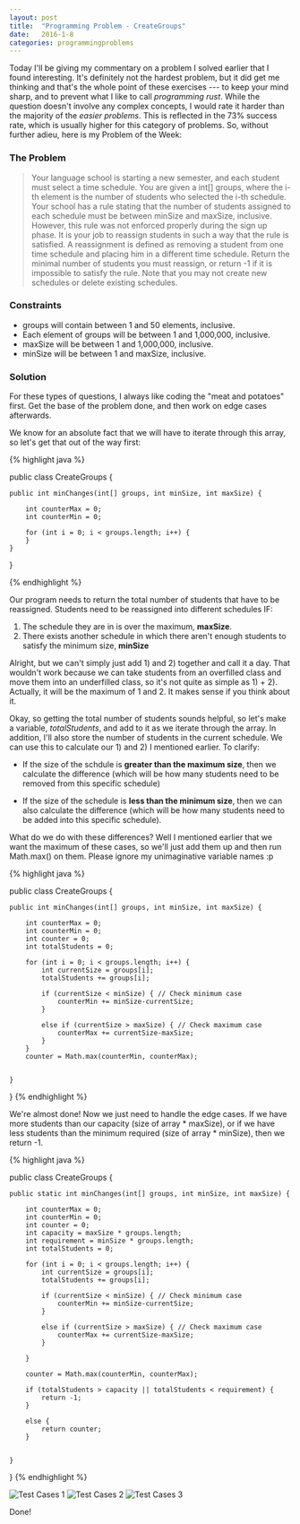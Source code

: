 ```yaml
---
layout: post
title:  "Programming Problem - CreateGroups"
date:   2016-1-8 
categories: programmingproblems
---
```


Today I'll be giving my commentary on a problem I solved earlier that I found interesting. It's definitely not the hardest problem, but it did get me thinking and that's the whole point of these exercises --- to keep your mind sharp, and to prevent what I like to call *programming rust*. While the question doesn't involve any complex concepts, I would rate it harder than the majority of the *easier problems*. This is reflected in the 73% success rate, which is usually higher for this category of problems. So, without further adieu, here is my Problem of the Week:

### The Problem
>Your language school is starting a new semester, and each student must select a time schedule. You are given a int[] groups, where the i-th element is the number of students who selected the i-th schedule. Your school has a rule stating that the number of students assigned to each schedule must be between minSize and maxSize, inclusive. However, this rule was not enforced properly during the sign up phase. It is your job to reassign students in such a way that the rule is satisfied. A reassignment is defined as removing a student from one time schedule and placing him in a different time schedule. Return the minimal number of students you must reassign, or return -1 if it is impossible to satisfy the rule. Note that you may not create new schedules or delete existing schedules.

### Constraints
-   groups will contain between 1 and 50 elements, inclusive.
-   Each element of groups will be between 1 and 1,000,000, inclusive.
-   maxSize will be between 1 and 1,000,000, inclusive.
-   minSize will be between 1 and maxSize, inclusive.

### Solution

For these types of questions, I always like coding the "meat and potatoes" first. Get the base of the problem done, and then work on edge cases afterwards.

We know for an absolute fact that we will have to iterate through this array, so let's get that out of the way first:

{% highlight java %}

public class CreateGroups {

    
    public int minChanges(int[] groups, int minSize, int maxSize) {
        
        int counterMax = 0;
        int counterMin = 0;
        
        for (int i = 0; i < groups.length; i++) {
        }      
    }
}


{% endhighlight %}

Our program needs to return the total number of students that have to be reassigned. Students need to be reassigned into different schedules IF:

1) The schedule they are in is over the maximum, **maxSize**.
2) There exists another schedule in which there aren't enough students to satisfy the minimum size, **minSize** 

Alright, but we can't simply just add 1) and 2) together and call it a day. That wouldn't work because we can take students from an overfilled class and move them into an underfilled class, so it's not quite as simple as 1) + 2). Actually, it will be the maximum of 1 and 2. It makes sense if you think about it. 

Okay, so getting the total number of students sounds helpful, so let's make a variable, *totalStudents*, and add to it as we iterate through the array. In addition, I'll also store the number of students in the current schedule. We can use this to calculate our 1) and 2) I mentioned earlier. To clarify:

- If the size of the schdule is **greater than the  maximum size**, then we calculate the difference (which will be how many students need to be removed from this specific schedule)

- If the size of the schedule is **less than the minimum size**, then we can also calculate the difference (which will be how many students need to be added into this specific schedule).

What do we do with these differences? Well I mentioned earlier that we want the maximum of these cases, so we'll just add them up and then run Math.max() on them. Please ignore my unimaginative variable names :p



{% highlight java %}

public class CreateGroups {

    
    public int minChanges(int[] groups, int minSize, int maxSize) {
        
        int counterMax = 0;
        int counterMin = 0;
        int counter = 0;
        int totalStudents = 0;
        
        for (int i = 0; i < groups.length; i++) {
            int currentSize = groups[i];
            totalStudents += groups[i];

            if (currentSize < minSize) { // Check minimum case
                counterMin += minSize-currentSize;  
            }
            
            else if (currentSize > maxSize) { // Check maximum case
                counterMax += currentSize-maxSize;
            }
        }      
        counter = Math.max(counterMin, counterMax);


    }
}
{% endhighlight %}

We're almost done! Now we just need to handle the edge cases. If we have more students than our capacity (size of array * maxSize), or if we have less students than the minimum required (size of array * minSize), then we return -1.

{% highlight java %}

public class CreateGroups {

    public static int minChanges(int[] groups, int minSize, int maxSize) {
        
        int counterMax = 0;
        int counterMin = 0;
        int counter = 0;
        int capacity = maxSize * groups.length;
        int requirement = minSize * groups.length;
        int totalStudents = 0;
        
        for (int i = 0; i < groups.length; i++) {
            int currentSize = groups[i];
            totalStudents += groups[i];
            
            if (currentSize < minSize) { // Check minimum case
                counterMin += minSize-currentSize;  
            }
            
            else if (currentSize > maxSize) { // Check maximum case
                counterMax += currentSize-maxSize;
            }     
            
        }
        
        counter = Math.max(counterMin, counterMax);
        
        if (totalStudents > capacity || totalStudents < requirement) {
            return -1;
        }
        
        else {
            return counter; 
        }
        
            
    }    

}
{% endhighlight %}



![Test Cases 1](https://i.imgur.com/xldKvoI.png)
![Test Cases 2](https://i.imgur.com/FyBw4iW.png)
![Test Cases 3](https://i.imgur.com/vNhz4jq.png)


Done!
